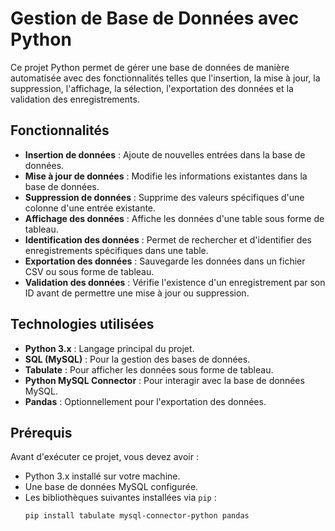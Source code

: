 # Gestion de Base de Données avec Python

Ce projet Python permet de gérer une base de données de manière automatisée avec des fonctionnalités telles que l'insertion, la mise à jour, la suppression, l'affichage, la sélection, l'exportation des données et la validation des enregistrements.

## Fonctionnalités

- **Insertion de données** : Ajoute de nouvelles entrées dans la base de données.
- **Mise à jour de données** : Modifie les informations existantes dans la base de données.
- **Suppression de données** : Supprime des valeurs spécifiques d'une colonne d'une entrée existante.
- **Affichage des données** : Affiche les données d'une table sous forme de tableau.
- **Identification des données** : Permet de rechercher et d'identifier des enregistrements spécifiques dans une table.
- **Exportation des données** : Sauvegarde les données dans un fichier CSV ou sous forme de tableau.
- **Validation des données** : Vérifie l'existence d'un enregistrement par son ID avant de permettre une mise à jour ou suppression.

## Technologies utilisées

- **Python 3.x** : Langage principal du projet.
- **SQL (MySQL)** : Pour la gestion des bases de données.
- **Tabulate** : Pour afficher les données sous forme de tableau.
- **Python MySQL Connector** : Pour interagir avec la base de données MySQL.
- **Pandas** : Optionnellement pour l'exportation des données.

## Prérequis

Avant d'exécuter ce projet, vous devez avoir :

- Python 3.x installé sur votre machine.
- Une base de données MySQL configurée.
- Les bibliothèques suivantes installées via `pip` :
  ```bash
  pip install tabulate mysql-connector-python pandas
